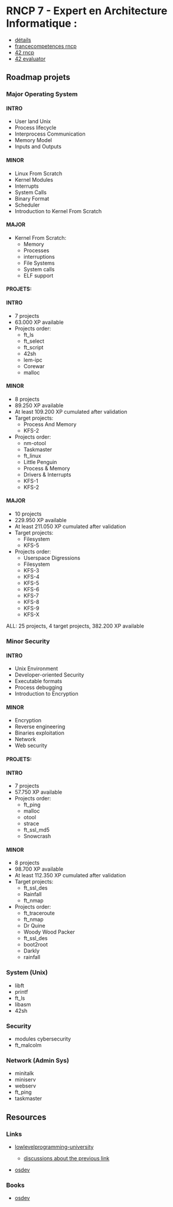 # RNCP 7 - Expert en Architecture Informatique : 
- [détails](rncp)
- [francecompetences rncp](https://www.francecompetences.fr/recherche/rncp/36137/)
- [42 rncp](https://42.fr/le-campus-de-paris/diplome-informatique/expert-en-architecture-informatique/)
- [42 evaluator](https://42evaluators.com/rncp/)


## Roadmap projets

### Major Operating System

#### INTRO
* User land Unix
* Process lifecycle
* Interprocess Communication
* Memory Model
* Inputs and Outputs

#### MINOR
* Linux From Scratch
* Kernel Modules
* Interrupts
* System Calls
* Binary Format
* Scheduler
* Introduction to Kernel From Scratch

#### MAJOR
* Kernel From Scratch:
    * Memory
    * Processes
    * interruptions
    * File Systems
    * System calls
    * ELF support

#### PROJETS:
#### INTRO
* 7 projects
* 63.000 XP available
* Projects order:
    * ft_ls
    * ft_select
    * ft_script
    * 42sh
    * lem-ipc
    * Corewar
    * malloc

#### MINOR
* 8 projects
* 89.250 XP available
* At least 109.200 XP cumulated after validation
* Target projects:
    * Process And Memory
    * KFS-2
* Projects order:
    * nm-otool
    * Taskmaster
    * ft_linux
    * Little Penguin
    * Process & Memory
    * Drivers & Interrupts
    * KFS-1
    * KFS-2

#### MAJOR
* 10 projects
* 229.950 XP available
* At least 211.050 XP cumulated after validation
* Target projects:
    * Filesystem
    * KFS-5
* Projects order:
    * Userspace Digressions
    * Filesystem
    * KFS-3 
    * KFS-4
    * KFS-5
    * KFS-6 
    * KFS-7
    * KFS-8
    * KFS-9
    * KFS-X

ALL: 25 projects, 4 target projects, 382.200 XP available

### Minor Security

#### INTRO
* Unix Environment
* Developer-oriented Security
* Executable formats
* Process debugging
* Introduction to Encryption

#### MINOR
* Encryption
* Reverse engineering
* Binaries exploitation
* Network
* Web security

#### PROJETS:
#### INTRO
* 7 projects
* 57.750 XP available
* Projects order:
    * ft_ping
    * malloc
    * otool
    * strace
    * ft_ssl_md5
    * Snowcrash
#### MINOR
* 8 projects
* 98.700 XP available
* At least 112.350 XP cumulated after validation
* Target projects:
    * ft_ssl_des
    * Rainfall
    * ft_nmap
* Projects order:
    * ft_traceroute
    * ft_nmap
    * Dr Quine
    * Woody Wood Packer
    * ft_ssl_des
    * boot2root
    * Darkly
    * rainfall

### System (Unix)

* libft
* printf
* ft_ls
* libasm
* 42sh

### Security

* modules cybersecurity
* ft_malcolm

### Network (Admin Sys)

* minitalk
* miniserv
* webserv
* ft_ping
* taskmaster

## Resources

### Links 
* [lowlevelprogramming-university](https://github.com/gurugio/lowlevelprogramming-university)
    * [discussions about the previous link](https://news.ycombinator.com/item?id=14104495)

* [osdev](https://wiki.osdev.org/Expanded_Main_Page)

### Books

* [osdev](https://wiki.osdev.org/Books)
